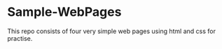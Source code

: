 # Sample-WebPages
This repo consists of four very simple web pages using html and css for practise.
